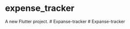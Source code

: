 # expense_tracker

A new Flutter project.
#   E x p a n s e - t r a c k e r  
 #   E x p a n s e - t r a c k e r  
 
